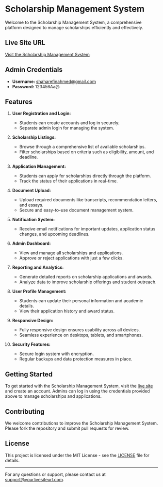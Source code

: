 # Scholarship Management System

Welcome to the Scholarship Management System, a comprehensive platform designed to manage scholarships efficiently and effectively. 

## Live Site URL
[Visit the Scholarship Management System](http://www.yourlivesiteurl.com)

## Admin Credentials
- **Username:** shaharefinahmed@gmail.com
- **Password:** 123456Aa@

## Features

1. **User Registration and Login:**
   - Students can create accounts and log in securely.
   - Separate admin login for managing the system.

2. **Scholarship Listings:**
   - Browse through a comprehensive list of available scholarships.
   - Filter scholarships based on criteria such as eligibility, amount, and deadline.

3. **Application Management:**
   - Students can apply for scholarships directly through the platform.
   - Track the status of their applications in real-time.

4. **Document Upload:**
   - Upload required documents like transcripts, recommendation letters, and essays.
   - Secure and easy-to-use document management system.

5. **Notification System:**
   - Receive email notifications for important updates, application status changes, and upcoming deadlines.

6. **Admin Dashboard:**
   - View and manage all scholarships and applications.
   - Approve or reject applications with just a few clicks.

7. **Reporting and Analytics:**
   - Generate detailed reports on scholarship applications and awards.
   - Analyze data to improve scholarship offerings and student outreach.

8. **User Profile Management:**
   - Students can update their personal information and academic details.
   - View their application history and award status.

9. **Responsive Design:**
   - Fully responsive design ensures usability across all devices.
   - Seamless experience on desktops, tablets, and smartphones.

10. **Security Features:**
    - Secure login system with encryption.
    - Regular backups and data protection measures in place.

## Getting Started

To get started with the Scholarship Management System, visit the [live site](http://www.yourlivesiteurl.com) and create an account. Admins can log in using the credentials provided above to manage scholarships and applications.

## Contributing

We welcome contributions to improve the Scholarship Management System. Please fork the repository and submit pull requests for review.

## License

This project is licensed under the MIT License - see the [LICENSE](LICENSE) file for details.

---

For any questions or support, please contact us at support@yourlivesiteurl.com.
